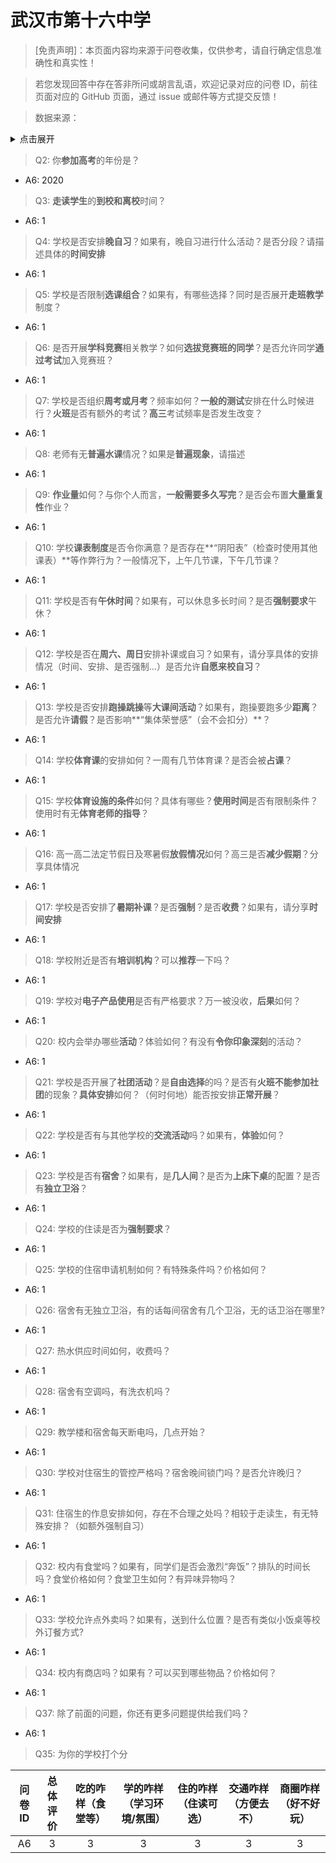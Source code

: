 # 武汉市第十六中学

> [免责声明]：本页面内容均来源于问卷收集，仅供参考，请自行确定信息准确性和真实性！

> 若您发现回答中存在答非所问或胡言乱语，欢迎记录对应的问卷 ID，前往页面对应的 GitHub 页面，通过 issue 或邮件等方式提交反馈！

> 数据来源：

<details><summary>点击展开</summary>
<ul>
<li>6: 匿名 (2025-07)</li>
</ul>
</details>

>  Q2: 你**参加高考**的年份是？

- A6: 2020

>  Q3: **走读学生**的**到校和离校**时间？

- A6: 1

>  Q4: 学校是否安排**晚自习**？如果有，晚自习进行什么活动？是否分段？请描述具体的**时间安排**

- A6: 1

>  Q5: 学校是否限制**选课组合**？如果有，有哪些选择？同时是否展开**走班教学**制度？

- A6: 1

>  Q6: 是否开展**学科竞赛**相关教学？如何**选拔竞赛班的同学**？是否允许同学**通过考试**加入竞赛班？

- A6: 1

>  Q7: 学校是否组织**周考或月考**？频率如何？**一般的测试**安排在什么时候进行？**火班**是否有额外的考试？**高三**考试频率是否发生改变？

- A6: 1

>  Q8: 老师有无**普遍水课**情况？如果是**普遍现象**，请描述

- A6: 1

>  Q9: **作业量**如何？与你个人而言，**一般需要多久写完**？是否会布置**大量重复性**作业？

- A6: 1

>  Q10: 学校**课表制度**是否令你满意？是否存在**“阴阳表”（检查时使用其他课表）**等作弊行为？一般情况下，上午几节课，下午几节课？

- A6: 1

>  Q11: 学校是否有**午休时间**？如果有，可以休息多长时间？是否**强制要求**午休？

- A6: 1

>  Q12: 学校是否在**周六、周日**安排补课或自习？如果有，请分享具体的安排情况（时间、安排、是否强制...）是否允许**自愿来校自习**？

- A6: 1

>  Q13: 学校是否安排**跑操跳操**等**大课间活动**？如果有，跑操要跑多少**距离**？是否允许**请假**？是否影响**“集体荣誉感”（会不会扣分）**？

- A6: 1

>  Q14: 学校**体育课**的安排如何？一周有几节体育课？是否会被**占课**？

- A6: 1

>  Q15: 学校**体育设施的条件**如何？具体有哪些？**使用时间**是否有限制条件？使用时有无**体育老师的指导**？

- A6: 1

>  Q16: 高一高二法定节假日及寒暑假**放假情况**如何？高三是否**减少假期**？分享具体情况

- A6: 1

>  Q17: 学校是否安排了**暑期补课**？是否**强制**？是否**收费**？如果有，请分享**时间安排**

- A6: 1

>  Q18: 学校附近是否有**培训机构**？可以**推荐**一下吗？

- A6: 1

>  Q19: 学校对**电子产品使用**是否有严格要求？万一被没收，**后果**如何？

- A6: 1

>  Q20: 校内会举办哪些**活动**？体验如何？有没有**令你印象深刻**的活动？

- A6: 1

>  Q21: 学校是否开展了**社团活动**？是**自由选择**的吗？是否有**火班不能参加社团**的现象？**具体安排**如何？（何时何地）能否按安排**正常开展**？

- A6: 1

>  Q22: 学校是否有与其他学校的**交流活动**吗？如果有，**体验**如何？

- A6: 1

>  Q23: 学校是否有**宿舍**？如果有，是**几人间**？是否为**上床下桌**的配置？是否有**独立卫浴**？

- A6: 1

>  Q24: 学校的住读是否为**强制要求**？

- A6: 1

>  Q25: 学校的住宿申请机制如何？有特殊条件吗？价格如何？

- A6: 1

>  Q26: 宿舍有无独立卫浴，有的话每间宿舍有几个卫浴，无的话卫浴在哪里?

- A6: 1

>  Q27: 热水供应时间如何，收费吗？

- A6: 1

>  Q28: 宿舍有空调吗，有洗衣机吗？

- A6: 1

>  Q29: 教学楼和宿舍每天断电吗，几点开始？

- A6: 1

>  Q30: 学校对住宿生的管控严格吗？宿舍晚间锁门吗？是否允许晚归？

- A6: 1

>  Q31: 住宿生的作息安排如何，存在不合理之处吗？相较于走读生，有无特殊安排？（如额外强制自习）

- A6: 1

>  Q32: 校内有食堂吗？如果有，同学们是否会激烈“奔饭”？排队的时间长吗？食堂价格如何？食堂卫生如何？有异味异物吗？

- A6: 1

>  Q33: 学校允许点外卖吗？如果有，送到什么位置？是否有类似小饭桌等校外订餐方式?

- A6: 1

>  Q34: 校内有商店吗？如果有？可以买到哪些物品？价格如何？

- A6: 1

>  Q37: 除了前面的问题，你还有更多问题提供给我们吗？

- A6: 1

>  Q35: 为你的学校打个分

| 问卷ID | 总体评价 | 吃的咋样（食堂等） | 学的咋样（学习环境/氛围） | 住的咋样（住读可选） | 交通咋样（方便去不） | 商圈咋样（好不好玩） |
| :------: | :------: | :------: | :------: | :------: | :------: | :------: |
| A6 | 3 | 3 | 3 | 3 | 3 | 3 |

